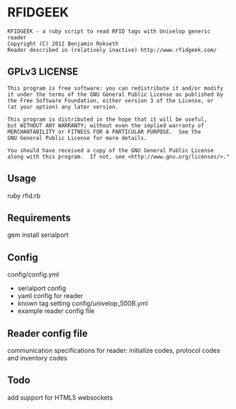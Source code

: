# RFIDGEEK

    RFIDGEEK - a ruby script to read RFID tags with Univelop generic reader
    Copyright (C) 2012 Benjamin Rokseth
    Reader described in (relatively inactive) http://www.rfidgeek.com/

## GPLv3 LICENSE
    
    This program is free software: you can redistribute it and/or modify
    it under the terms of the GNU General Public License as published by
    the Free Software Foundation, either version 3 of the License, or
    (at your option) any later version.

    This program is distributed in the hope that it will be useful,
    but WITHOUT ANY WARRANTY; without even the implied warranty of
    MERCHANTABILITY or FITNESS FOR A PARTICULAR PURPOSE.  See the
    GNU General Public License for more details.

    You should have received a copy of the GNU General Public License
    along with this program.  If not, see <http://www.gnu.org/licenses/>."

## Usage

ruby rfid.rb

## Requirements

gem install serialport

## Config

config/config.yml
 - serialport config
 - yaml config for reader
 - known tag setting
config/univelop_500B.yml
 - example reader config file

## Reader config file

communication specifications for reader:
initialize codes, protocol codes and inventory codes

## Todo

add support for HTML5 websockets
